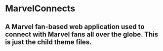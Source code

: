 # MarvelConnects
## A Marvel fan-based web application used to connect with Marvel fans all over the globe. This is just the child theme files.
